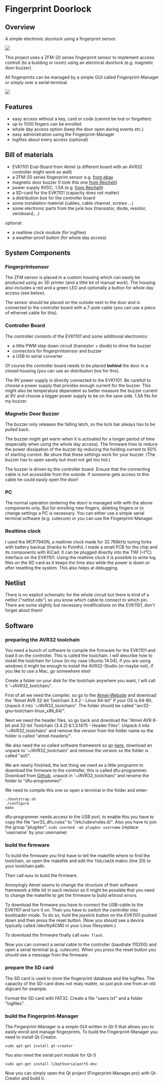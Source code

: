 # Fingerprint Doorlock
## Overview
A simple electronic doorlock using a fingerprint sensor. 

![](fotos/finished.jpg)

This project uses a ZFM-20 series fingerprint sensor to implement access controll (to a building or room) using an electrical doorlock (e.g. magnetic door buzzer).

All fingerprints can be managed by a simple GUI called Fingerprint-Manager or simply over a serial terminal.

![](Fingerprint-Manager/screenshot1.png)

## Features
* easy access without a key, card or code (cannot be lost or forgotten)
* up to 1000 fingers can be enrolled
* whole day access option (keep the door open during events etc.)
* easy administration using the Fingerprint-Manager
* logfiles about every access (optional)

## Bill of materials
* EVK1101 Eval-Board from Atmel (a different board with an AVR32 controller might work as well)
* a ZFM-20 series fingerprint sensor e.g.
[from ebay](http://www.ebay.at/itm/Optical-Finger-print-Reader-Fingerprint-Sensor-Module-for-Arduino-Locks-/121298397934?pt=UK_BOI_Industrial_Automation_Control_ET&hash=item1c3df2aaee)
* magnetic door buzzer (I took this one [from Reichelt](http://www.reichelt.de/T-R-FFNER-1B/3/index.html?&ACTION=3&LA=446&ARTICLE=58353&artnr=T%C3%9CR%C3%96FFNER+1B&SEARCH=T%C3%83%C2%BCr%C3%83%C2%B6ffner+1B))
* power supply 9VDC, 1.5A (e.g. [from Reichelt](http://www.reichelt.de/Festspannungsnetzteile/SNT-2250-9V/3/index.html?&ACTION=3&LA=2&ARTICLE=111183&GROUPID=4946&artnr=SNT+2250+9V))
* a SD-card for the EVK1101 (capacity does not matter)
* a distribution box for the controller board
* some installation material (cables, cable channel, screws ...)
* some electronic parts from the junk box (transistor, diode, resistor, veroboard,...)

optional:

* a realtime clock module (for logfiles)
* a weather-proof button (for whole day access)

## System Components
### Fingerprintsensor
The ZFM sensor is placed in a custom housing which can easily be produced using an 3D printer (and a little bit of manual work). The housing also includes a red and a green LED and optionally a button for whole day access (see below).

The sensor should be placed on the outside next to the door and is connected to the controller board with a 7-pole cable (you can use a piece of ethernet cable for this).

### Controller Board
The controller consists of the EVK1101 and some additional electronics:

* a little PWM step down circuit (transistor + diode) to drive the buzzer
* connectors for fingerprintsensor and buzzer
* a USB to serial converter

Of course the controller board needs to be placed **behind** the door in a closed housing (you can use an distribution box for this).

The 9V power supply is directly connected to the EVK1101. Be carefull to choose a power supply that privides enough current for the buzzer. This might also be temperature dependent so better measure the buzzer current at 9V and choose a bigger power supply to be on the save side. 1.5A fits for my buzzer.

### Magnetic Door Buzzer
The buzzer only releases the falling latch, so the lock bar always has to be pulled back.

The buzzer might get warm when it is activated for a longer period of time (especially when using the whole day access). The firmware tries to reduce the power dissipation of the buzzer by reducing the holding current to 50% of starting current. Be shure that these settings work for your buzzer. (The buzzer has to open savely but must not get too hot.)

The buzzer is driven by the controller board. Ensure that the connecting cable is not accessible from the outside. If someone gets access to this cable he could easily open the door!

### PC
The normal operation (entering the door) is managed with with the above components only. But for enrolling new fingers, deleting fingers or to change settings a PC is necessary. You can either use a simple serial terminal software (e.g. cutecom) or you can use the Fingerprint-Manager.

### Realtime clock
I used the MCP7940N, a realtime clock made for 32.768kHz tuning forks with battery backup (thanks to Pointhi). I made a small PCB for the chip and its components with KiCad. It can be plugged directly into the TWI (=I²C) interface on the EVK1101.
Using the realtime clock it is possible to write log files on the SD card as it keeps the time also while the power is down or after resetting the system. This also helps at debugging.

## Netlist
There is no explicit schematic for the whole circuit but there is kind of a netlist ("netlist.ods") so you know which cable to connect to which pin. There are some slightly but necessary modifications on the EVK1101, don't forget about them!

## Software
### preparing the AVR32 toolchain
You need a bunch of software to compile the firmware for the EVK1101 and load it on the controller. This is called the toolchain. I will describe how to install the toolchain for Linux (in my case Ubuntu 14.04), if you are using windows it might be enough to install the AVR32-Studio (or maybe not), if you like to use a Mac, go somewhere else!

Create a folder on your disk for the toolchain anywhere you want, I will call it '~/AVR32_toolchain/'.

First of all we need the compiler, so go to the [Atmel-Website](http://www.atmel.com/tools/ATMELAVRTOOLCHAINFORLINUX.aspx) and download the "Atmel AVR 32-bit Toolchain 3.4.2 - Linux 64-bit" if your OS is 64-Bit. Unpack it into '~/AVR32_toolchain/'. The folder should be called "avr32-gnu-toolchain-linux_x86_64/".

Next we need the header files, so go back and download the "Atmel AVR 8-bit and 32-bit Toolchain (3.4.2) 6.1.3.1475 - Header Files". Unpack it into '~/AVR32_toolchain/' and remove the version from the folder name so the folder is called "atmel-headers/".

We also need the so called software framework so go [here](http://www.atmel.com/tools/avrsoftwareframework.aspx?tab=overview), download an unpack to '~/AVR32_toolchain/' and remove the version so the folder is called "asf/".

We are nearly finished, the last thing we need as a little programm to download the firmware to the controller, this is called dfu-programmer. Download from [Github](https://github.com/dfu-programmer/dfu-programmer), unpack in '~/AVR32_toolchain/' and rename the folder to "dfu-programmer/".

We need to compile this one so open a terminal in the folder and enter:

```
./bootstrap.sh
./configure
make
```
dfu-programmer needs access to the USB port, to enable this you have to copy the file "avr32_dfu.rules" to "/etc/udev/rules.d/". Also you have to join the group "plugdev":
`sudo usermod -aG plugdev username`  (replace 'username' by your username)

### build the firmware
To build the firmware you first have to tell the makefile where to find the toolchain, so open the makefile and edit the `TOOLCHAIN` makro (line 20) to your toolchain path.

Then call `make` to build the firmware.

Annoyingly Atmel seams to change the structure of their software framework a little bit in each revision so it might be possible that you need to change the makefile to get the firmware to build without errors.

To download the firmware you have to connect the USB-cable to the EVK1101 and turn it on. Then you have to switch the controller into bootloader mode. To do so, hold the joystick button on the EVK1101 pushed down and then press the reset button. (Now you should see a device typically called /dev/ttyACM0 in your Linux filesystem.)

To download the firmware finally call `make flash`.

Now you can connect a serial cable to the controller (baudrate 115200) and open a serial terminal (e.g. cutecom). When you press the reset button you should see a message from the firmware.

### prepare the SD card
The SD card is used to store the fingerprint database and the logfiles. The capacity of the SD-card does not realy matter, so just pick one from an old digicam for example. 

Format the SD card with FAT32. Create a file "users.txt" and a folder "logfiles".

### build the Fingerprint-Manager
The Fingerprint-Manager is a simple GUI written in Qt-5 that allows you to easily enroll and manage fingerprints. To build the Fingerprint-Manager you need to install Qt-Creator.

`sudo apt-get install qt-creator`

You also need the serial port module for Qt-5

`sudo apt-get install libqt5serialport5-dev`

Now you can simply open the Qt project (Fingerprint-Manager.pro) with Qt-Creator and build it.



